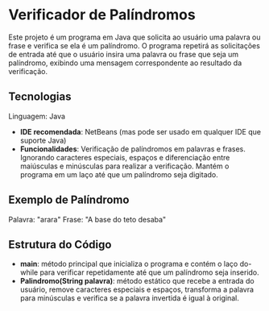 # Verificador de Palíndromos

Este projeto é um programa em Java que solicita ao usuário uma palavra ou frase e verifica se ela é um palíndromo. O programa repetirá as solicitações de entrada até que o usuário insira uma palavra ou frase que seja um palíndromo, exibindo uma mensagem correspondente ao resultado da verificação.

## Tecnologias

Linguagem: Java
- **IDE recomendada**: NetBeans (mas pode ser usado em qualquer IDE que suporte Java)
- **Funcionalidades**: Verificação de palíndromos em palavras e frases. Ignorando caracteres especiais, espaços e diferenciação entre maiúsculas e minúsculas para realizar a verificação. Mantém o programa em um laço até que um palíndromo seja digitado.


## Exemplo de Palíndromo
Palavra: "arara"
Frase: "A base do teto desaba"

## Estrutura do Código

- **main**: método principal que inicializa o programa e contém o laço do-while para verificar repetidamente até que um palíndromo seja inserido.
- **Palindromo(String palavra)**: método estático que recebe a entrada do usuário, remove caracteres especiais e espaços, transforma a palavra para minúsculas e verifica se a palavra invertida é igual à original.
